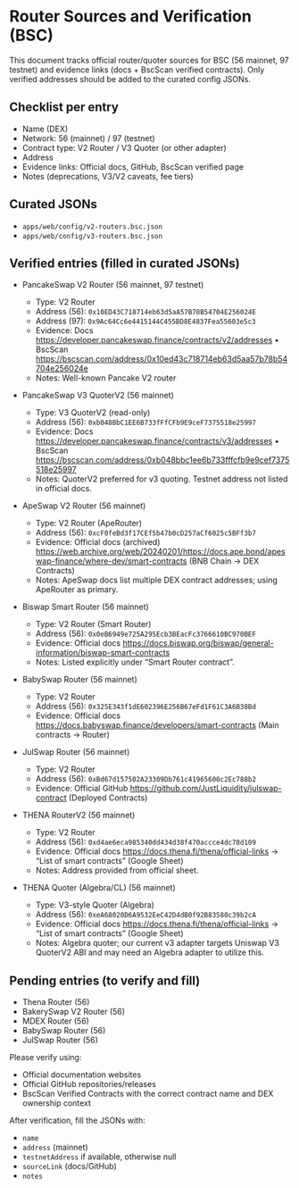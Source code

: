 # Router Sources and Verification (BSC)

This document tracks official router/quoter sources for BSC (56 mainnet, 97 testnet) and evidence links (docs + BscScan verified contracts). Only verified addresses should be added to the curated config JSONs.

## Checklist per entry
- Name (DEX)
- Network: 56 (mainnet) / 97 (testnet)
- Contract type: V2 Router / V3 Quoter (or other adapter)
- Address
- Evidence links: Official docs, GitHub, BscScan verified page
- Notes (deprecations, V3/V2 caveats, fee tiers)

## Curated JSONs
- `apps/web/config/v2-routers.bsc.json`
- `apps/web/config/v3-routers.bsc.json`

## Verified entries (filled in curated JSONs)
- PancakeSwap V2 Router (56 mainnet, 97 testnet)
  - Type: V2 Router
  - Address (56): `0x10ED43C718714eb63d5aA57B78B54704E256024E`
  - Address (97): `0x9Ac64Cc6e4415144C455BD8E4837Fea55603e5c3`
  - Evidence: Docs https://developer.pancakeswap.finance/contracts/v2/addresses • BscScan https://bscscan.com/address/0x10ed43c718714eb63d5aa57b78b54704e256024e
  - Notes: Well-known Pancake V2 router

- PancakeSwap V3 QuoterV2 (56 mainnet)
  - Type: V3 QuoterV2 (read-only)
  - Address (56): `0xb048BbC1EE6B733fFfCFb9E9ceF7375518e25997`
  - Evidence: Docs https://developer.pancakeswap.finance/contracts/v3/addresses • BscScan https://bscscan.com/address/0xb048bbc1ee6b733fffcfb9e9cef7375518e25997
  - Notes: QuoterV2 preferred for v3 quoting. Testnet address not listed in official docs.

- ApeSwap V2 Router (56 mainnet)
  - Type: V2 Router (ApeRouter)
  - Address (56): `0xcF0feBd3f17CEf5b47b0cD257aCf6025c5BFf3b7`
  - Evidence: Official docs (archived) https://web.archive.org/web/20240201/https://docs.ape.bond/apeswap-finance/where-dev/smart-contracts (BNB Chain → DEX Contracts)
  - Notes: ApeSwap docs list multiple DEX contract addresses; using ApeRouter as primary.

- Biswap Smart Router (56 mainnet)
  - Type: V2 Router (Smart Router)
  - Address (56): `0x0eB6949e725A295Ecb3BEacFc3766610BC970BEF`
  - Evidence: Official docs https://docs.biswap.org/biswap/general-information/biswap-smart-contracts
  - Notes: Listed explicitly under “Smart Router contract”.

- BabySwap Router (56 mainnet)
  - Type: V2 Router
  - Address (56): `0x325E343f1dE602396E256B67eFd1F61C3A6B38Bd`
  - Evidence: Official docs https://docs.babyswap.finance/developers/smart-contracts (Main contracts → Router)

- JulSwap Router (56 mainnet)
  - Type: V2 Router
  - Address (56): `0xBd67d157502A23309Db761c41965600c2Ec788b2`
  - Evidence: Official GitHub https://github.com/JustLiquidity/julswap-contract (Deployed Contracts)

- THENA RouterV2 (56 mainnet)
  - Type: V2 Router
  - Address (56): `0xd4ae6eca985340dd434d38f470accce4dc78d109`
  - Evidence: Official docs https://docs.thena.fi/thena/official-links → “List of smart contracts” (Google Sheet)
  - Notes: Address provided from official sheet.

- THENA Quoter (Algebra/CL) (56 mainnet)
  - Type: V3-style Quoter (Algebra)
  - Address (56): `0xeA68020D6A9532EeC42D4dB0f92B83580c39b2cA`
  - Evidence: Official docs https://docs.thena.fi/thena/official-links → “List of smart contracts” (Google Sheet)
  - Notes: Algebra quoter; our current v3 adapter targets Uniswap V3 QuoterV2 ABI and may need an Algebra adapter to utilize this.

## Pending entries (to verify and fill)
- Thena Router (56)
- BakerySwap V2 Router (56)
- MDEX Router (56)
- BabySwap Router (56)
- JulSwap Router (56)

Please verify using:
- Official documentation websites
- Official GitHub repositories/releases
- BscScan Verified Contracts with the correct contract name and DEX ownership context

After verification, fill the JSONs with:
- `name`
- `address` (mainnet)
- `testnetAddress` if available, otherwise null
- `sourceLink` (docs/GitHub)
- `notes`
